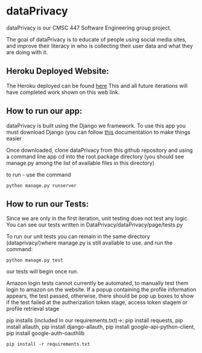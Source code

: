 # dataPrivacy

dataPrivacy is our CMSC 447 Software Engineering group project.

The goal of dataPrivacy is to educate of people using social media sites, and improve their literacy in who is collecting their user data and what they are doing with it.

## Heroku Deployed Website:

The Heroku deployed can be found [here](http://dataprivacy.herokuapp.com) This and all future iterations will have completed work shown on this web link.

## How to run our app:

dataPrivacy is built using the Django we framework. To use this app you must download Django (you can follow [this](https://www.djangoproject.com/download/) documentation to make things easier

Once downloaded, clone dataPrivacy from this github repository and using a command line app cd into the root package directory (you should see manage.py among the list of available files in this directory)

to run - use the command

```
python manage.py runserver

```

## How to run our Tests:

Since we are only in the first iteration, unit testing does not test any logic. You can see our tests written in DataPrivacy/dataPrivacy/page/tests.py

To run our unit tests you can remain in the same directory (dataprivacy/)where manage.py is still available to use. and run the command:

```
python manage.py test

```

our tests will begin once run.

Amazon login tests cannot currently be automated, to manually test them login to amazon on the website. If a popup containing the profile information appears, the test passed, otherwise, there should be pop up boxes to show if the test failed at the autherization token stage, access token stagem or profile retrieval stage

pip installs (included in our requirements.txt)->: pip install requests, pip install allauth, pip install django-allauth, pip install google-api-python-client, pip install google-auth-oauthlib

```
pip install -r requirements.txt

```

